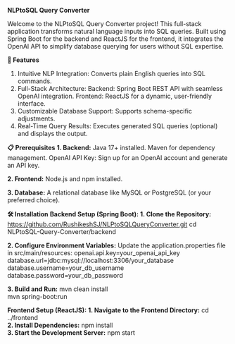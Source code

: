 **NLPtoSQL Query Converter**

Welcome to the NLPtoSQL Query Converter project! This full-stack application transforms natural language inputs into SQL queries. Built using Spring Boot for the backend and ReactJS for the frontend, it integrates the OpenAI API to simplify database querying for users without SQL expertise.

**🚀 Features**
1. Intuitive NLP Integration: Converts plain English queries into SQL commands.
2. Full-Stack Architecture:
  Backend: Spring Boot REST API with seamless OpenAI integration.
  Frontend: ReactJS for a dynamic, user-friendly interface.
3. Customizable Database Support: Supports schema-specific adjustments.
4. Real-Time Query Results: Executes generated SQL queries (optional) and displays the output.

**📋 Prerequisites**
**1. Backend:**
  Java 17+ installed.
  Maven for dependency management.
  OpenAI API Key: Sign up for an OpenAI account and generate an API key.

**2. Frontend:**
  Node.js and npm installed.

**3. Database:**
  A relational database like MySQL or PostgreSQL (or your preferred choice).

**🛠️ Installation**
**Backend Setup (Spring Boot):**
**1. Clone the Repository:**
   https://github.com/RushikeshSJ/NLPtoSQLQueryConverter.git
   cd NLPtoSQL-Query-Converter/backend  

**2. Configure Environment Variables:**
Update the application.properties file in src/main/resources:
openai.api.key=your_openai_api_key  
database.url=jdbc:mysql://localhost:3306/your_database  
database.username=your_db_username  
database.password=your_db_password

**3. Build and Run:**
   mvn clean install  
   mvn spring-boot:run  

**Frontend Setup (ReactJS):**
**1. Navigate to the Frontend Directory:**
   cd ../frontend  
**2. Install Dependencies:**
  npm install  
**3. Start the Development Server:**
  npm start




  
